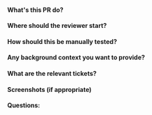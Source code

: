 #### What's this PR do?


#### Where should the reviewer start?


#### How should this be manually tested?


#### Any background context you want to provide?


#### What are the relevant tickets?


#### Screenshots (if appropriate)


#### Questions:

